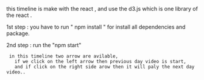 this timeline is make with the react , and use the d3.js which is one library of the react .

  1st step : you have to run " npm install "  for install all dependencies and package.

2nd step : run the
    "npm start" 


     in this timeline two arrow are avilable,
       if we click on the left arrow then previous day video is start,
       and if click on the right side arow then it will paly the next day video..
